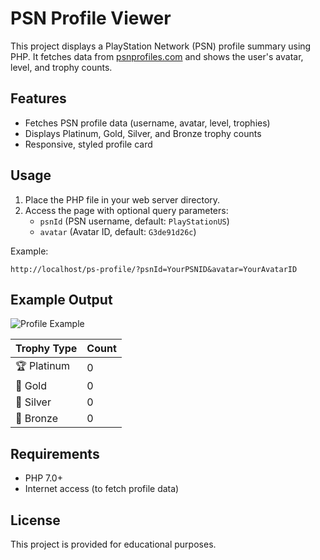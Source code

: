 # PSN Profile Viewer

This project displays a PlayStation Network (PSN) profile summary using PHP. It fetches data from [psnprofiles.com](https://psnprofiles.com/) and shows the user's avatar, level, and trophy counts.

## Features

- Fetches PSN profile data (username, avatar, level, trophies)
- Displays Platinum, Gold, Silver, and Bronze trophy counts
- Responsive, styled profile card

## Usage

1. Place the PHP file in your web server directory.
2. Access the page with optional query parameters:
    - `psnId` (PSN username, default: `PlayStationUS`)
    - `avatar` (Avatar ID, default: `G3de91d26c`)

Example:
```
http://localhost/ps-profile/?psnId=YourPSNID&avatar=YourAvatarID
```

## Example Output

![Profile Example](https://i.psnprofiles.com/avatars/m/G3de91d26c.png)

| Trophy Type | Count |
|-------------|-------|
| 🏆 Platinum | 0     |
| 🥇 Gold     | 0     |
| 🥈 Silver   | 0     |
| 🥉 Bronze   | 0     |

## Requirements

- PHP 7.0+
- Internet access (to fetch profile data)

## License

This project is provided for educational purposes.
